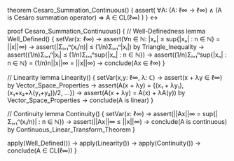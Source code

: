 theorem Cesaro_Summation_Continuous() {
  assert(
    ∀A: (A: ℓ∞ → ℓ∞) ∧ (A is Cesàro summation operator) ⇒
    A ∈ CL(ℓ∞)
  )
} ↔

proof Cesaro_Summation_Continuous() {
  // Well-Definedness
  lemma Well_Defined() {
    setVar(x: ℓ∞) →
    assert(∀n ∈ ℕ: |xₙ| ≤ sup{|xₙ| : n ∈ ℕ} = ||x||∞) →
    assert(|Σᵢ₌₁ⁿ(xᵢ/n)| ≤ (1/n)Σᵢ₌₁ⁿ|xᵢ|) by Triangle_Inequality →
    assert((1/n)Σᵢ₌₁ⁿ|xᵢ| ≤ (1/n)Σᵢ₌₁ⁿsup{|xₙ| : n ∈ ℕ}) →
    assert((1/n)Σᵢ₌₁ⁿsup{|xₙ| : n ∈ ℕ} = (1/n)n||x||∞ = ||x||∞) →
    conclude(Ax ∈ ℓ∞)
  }

  // Linearity
  lemma Linearity() {
    setVar(x,y: ℓ∞, λ: ℂ) →
    assert(x + λy ∈ ℓ∞) by Vector_Space_Properties →
    assert(A(x + λy) = {(x₁ + λy₁), (x₁+x₂+λ(y₁+y₂))/2, ...}) →
    assert(A(x + λy) = A(x) + λA(y)) by Vector_Space_Properties →
    conclude(A is linear)
  }

  // Continuity
  lemma Continuity() {
    setVar(x: ℓ∞) →
    assert(||Ax||∞ = sup{|Σᵢ₌₁ⁿ(xᵢ/n)| : n ∈ ℕ}) →
    assert(||Ax||∞ ≤ ||x||∞) →
    conclude(A is continuous) by Continuous_Linear_Transform_Theorem
  }

  apply(Well_Defined()) →
  apply(Linearity()) →
  apply(Continuity()) →
  conclude(A ∈ CL(ℓ∞))
}